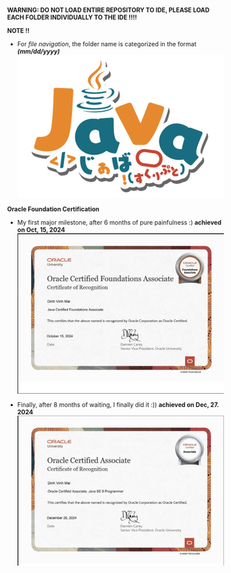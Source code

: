 **WARNING: DO NOT LOAD ENTIRE REPOSITORY TO IDE, PLEASE LOAD EACH FOLDER INDIVIDUALLY TO THE IDE !!!!**






**NOTE !!**
- For *file navigation*, the folder name is categorized in the format ***(mm/dd/yyyy)***
![](https://github.com/MaiDinhVinh/CS-Java/blob/main/Java.png)

**Oracle Foundation Certification**

- My first major milestone, after 6 months of pure painfulness :) 
**achieved on Oct, 15, 2024**
![](https://github.com/MaiDinhVinh/CS-Java/blob/main/OCFA-eCertificate.png)

- Finally, after 8 months of waiting, I finally did it :))
**achieved on Dec, 27. 2024**
![](https://github.com/MaiDinhVinh/CS-Java/blob/main/OCA-eCertificate.png)